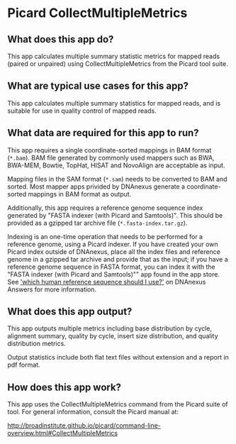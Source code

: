 # Picard CollectMultipleMetrics

## What does this app do?

This app calculates multiple summary statistic metrics for mapped reads (paired or unpaired) using CollectMultipleMetrics from the Picard tool suite.

## What are typical use cases for this app?

This app calculates multiple summary statistics for mapped reads, and is suitable for use in quality control of mapped reads.

## What data are required for this app to run?

This app requires a single coordinate-sorted mappings in BAM format (`*.bam`). BAM file generated by commonly used mappers such as BWA, BWA-MEM, Bowtie, TopHat, HISAT and NovoAlign are acceptable as input.

Mapping files in the SAM format (`*.sam`) needs to be converted to BAM and sorted. Most mapper apps privided by DNAnexus generate a coordinate-sorted mappings in BAM format as output.

Additionally, this app requires a reference genome sequence index generated by "FASTA indexer (with Picard and Samtools)". This should be provided as a gzipped tar archive file (`*.fasta-index.tar.gz`).

Indexing is an one-time operation that needs to be performed for a reference genome, using a Picard indexer. If you have created your own Picard index outside of DNAnexus, place all the index files and reference genome in a gzipped tar archive and provide that as the input; if you have a reference genome sequence in FASTA
format, you can index it with the "FASTA indexer (with Picard and Samtools)"" app found in the app store. See  ['which human reference sequence should I use?'](https://answers.dnanexus.com/p/183/) on DNAnexus Answers for more information.

## What does this app output?

This app outputs multiple metrics including base distribution by cycle, alignment summary, quality by cycle, insert size distribution, and quality distribution metrics.

Output statistics include both flat text files without extension and a report in pdf format.

## How does this app work?

This app uses the CollectMultipleMetrics command from the Picard suite of tool. For general information, consult the Picard manual at:

http://broadinstitute.github.io/picard/command-line-overview.html#CollectMultipleMetrics

